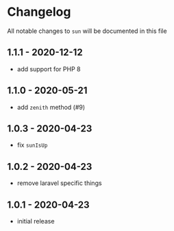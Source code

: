 # Changelog

All notable changes to `sun` will be documented in this file

## 1.1.1 - 2020-12-12

- add support for PHP 8

## 1.1.0 - 2020-05-21

- add `zenith` method (#9)

## 1.0.3 - 2020-04-23

- fix `sunIsUp`

## 1.0.2 - 2020-04-23

- remove laravel specific things

## 1.0.1 - 2020-04-23

- initial release
